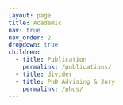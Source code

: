 ```yaml
---
layout: page
title: Academic
nav: true
nav_order: 2
dropdown: true
children:
  - title: Publication
    permalink: /publications/
  - title: divider
  - title: PhD Advising & Jury
    permalink: /phds/
---
```

